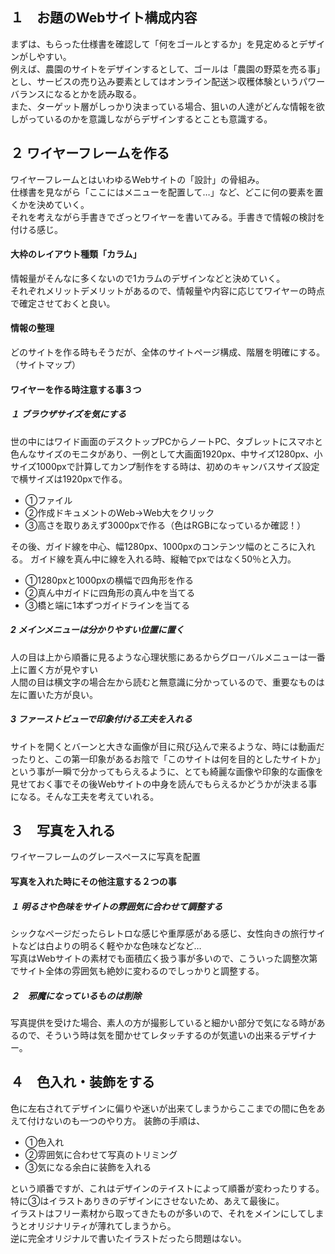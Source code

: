 ## １　お題のWebサイト構成内容
まずは、もらった仕様書を確認して「何をゴールとするか」を見定めるとデザインがしやすい。<br>
例えば、農園のサイトをデザインするとして、ゴールは「農園の野菜を売る事」とし、サービスの売り込み要素としてはオンライン配送＞収穫体験というパワーバランスになるとかを読み取る。<br>
また、ターゲット層がしっかり決まっている場合、狙いの人達がどんな情報を欲しがっているのかを意識しながらデザインするとことも意識する。

## ２ ワイヤーフレームを作る
ワイヤーフレームとはいわゆるWebサイトの「設計」の骨組み。<br>
仕様書を見ながら「ここにはメニューを配置して…」など、どこに何の要素を置くかを決めていく。<br>
それを考えながら手書きでざっとワイヤーを書いてみる。手書きで情報の検討を付ける感じ。
#### 大枠のレイアウト種類「カラム」
情報量がそんなに多くないので1カラムのデザインなどと決めていく。<br>
それぞれメリットデメリットがあるので、情報量や内容に応じてワイヤーの時点で確定させておくと良い。
#### 情報の整理
どのサイトを作る時もそうだが、全体のサイトページ構成、階層を明確にする。（サイトマップ）
#### ワイヤーを作る時注意する事３つ
##### １ ブラウザサイズを気にする
世の中にはワイド画面のデスクトップPCからノートPC、タブレットにスマホと色んなサイズのモニタがあり、一例として大画面1920px、中サイズ1280px、小サイズ1000pxで計算してカンプ制作をする時は、初めのキャンバスサイズ設定で横サイズは1920pxで作る。
- ①ファイル
- ②作成ドキュメントのWeb→Web大をクリック
- ③高さを取りあえず3000pxで作る（色はRGBになっているか確認！）

その後、ガイド線を中心、幅1280px、1000pxのコンテンツ幅のところに入れる。
ガイド線を真ん中に線を入れる時、縦軸でpxではなく50％と入力。
- ①1280pxと1000pxの横幅で四角形を作る
- ②真ん中ガイドに四角形の真ん中を当てる
- ③橋と端に1本ずつガイドラインを当てる

##### 2 メインメニューは分かりやすい位置に置く
人の目は上から順番に見るような心理状態にあるからグローバルメニューは一番上に置く方が見やすい<br>
人間の目は横文字の場合左から読むと無意識に分かっているので、重要なものは左に置いた方が良い。<br>

##### 3 ファーストビューで印象付ける工夫を入れる
サイトを開くとバーンと大きな画像が目に飛び込んで来るような、時には動画だったりと、この第一印象があるお陰で「このサイトは何を目的としたサイトか」という事が一瞬で分かってもらえるように、とても綺麗な画像や印象的な画像を見せておく事でその後Webサイトの中身を読んでもらえるかどうかが決まる事になる。そんな工夫を考えていれる。

## ３　写真を入れる
ワイヤーフレームのグレースペースに写真を配置
#### 写真を入れた時にその他注意する２つの事
##### １ 明るさや色味をサイトの雰囲気に合わせて調整する
シックなページだったらレトロな感じや重厚感がある感じ、女性向きの旅行サイトなどは白よりの明るく軽やかな色味などなど…<br>
写真はWebサイトの素材でも面積広く扱う事が多いので、こういった調整次第でサイト全体の雰囲気も絶妙に変わるのでしっかりと調整する。

##### ２　邪魔になっているものは削除
写真提供を受けた場合、素人の方が撮影していると細かい部分で気になる時があるので、そういう時は気を聞かせてレタッチするのが気遣いの出来るデザイナー。

## ４　色入れ・装飾をする
色に左右されてデザインに偏りや迷いが出来てしまうからここまでの間に色をあえて付けないのも一つのやり方。
装飾の手順は、
- ①色入れ
- ②雰囲気に合わせて写真のトリミング
- ③気になる余白に装飾を入れる

という順番ですが、これはデザインのテイストによって順番が変わったりする。<br>
特に③はイラストありきのデザインにさせないため、あえて最後に。<br>
イラストはフリー素材から取ってきたものが多いので、それをメインにしてしまうとオリジナリティが薄れてしまうから。<br>
逆に完全オリジナルで書いたイラストだったら問題はない。<br>
